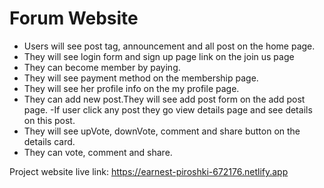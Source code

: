 # Forum Website
 
- Users will see post tag, announcement and all post on the home page.
- They will see login form and sign up page link on the join us page
- They can become member by paying.
- They will see payment method on the membership page.
- They will see her profile info on the my profile page.
- They can add new post.They will see add post form on the add post page.
-If user click any post they go view details page and see details on this post. 
- They will see upVote, downVote, comment and share button on the details card.
- They can vote, comment and share.
 

 Project website live link: https://earnest-piroshki-672176.netlify.app